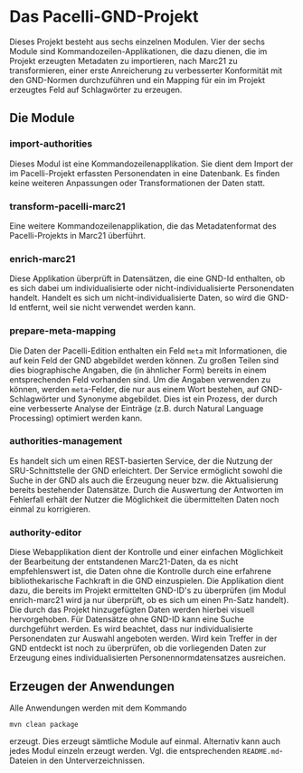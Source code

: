 # Das Pacelli-GND-Projekt

Dieses Projekt besteht aus sechs einzelnen Modulen. Vier der sechs Module sind Kommandozeilen-Applikationen,
die dazu dienen, die im Projekt erzeugten Metadaten zu importieren, nach Marc21 zu transformieren, einer erste 
Anreicherung zu verbesserter Konformität mit den GND-Normen durchzuführen und ein Mapping für ein im Projekt erzeugtes Feld auf 
Schlagwörter zu erzeugen.

## Die Module
### import-authorities

Dieses Modul ist eine Kommandozeilenapplikation. Sie dient dem Import der im Pacelli-Projekt erfassten Personendaten
in eine Datenbank. Es finden keine weiteren Anpassungen oder Transformationen der Daten statt.

### transform-pacelli-marc21

Eine weitere Kommandozeilenapplikation, die das Metadatenformat des Pacelli-Projekts in Marc21 überführt.

### enrich-marc21

Diese Applikation überprüft in Datensätzen, die eine GND-Id enthalten, ob es sich dabei um individualisierte oder 
nicht-individualisierte Personendaten handelt. Handelt es sich um nicht-individualisierte Daten, so wird die GND-Id
entfernt, weil sie nicht verwendet werden kann.

### prepare-meta-mapping

Die Daten der Pacelli-Edition enthalten ein Feld `meta` mit Informationen, die auf kein Feld der GND abgebildet werden 
können. Zu großen Teilen sind dies biographische Angaben, die (in ähnlicher Form) bereits in einem entsprechenden Feld 
vorhanden sind. Um die Angaben verwenden zu können, werden `meta`-Felder, die nur aus einem Wort bestehen, auf 
GND-Schlagwörter und Synonyme abgebildet.
Dies ist ein Prozess, der durch eine verbesserte Analyse der Einträge (z.B. durch Natural Language Processing) optimiert 
werden kann.

### authorities-management

Es handelt sich um einen REST-basierten Service, der die Nutzung der SRU-Schnittstelle der GND erleichtert. Der 
Service ermöglicht sowohl die Suche in der GND als auch die Erzeugung neuer bzw. die Aktualisierung bereits bestehender
Datensätze. Durch die Auswertung der Antworten im Fehlerfall erhält der Nutzer die Möglichkeit die übermittelten Daten
noch einmal zu korrigieren.
 
### authority-editor

Diese Webapplikation dient der Kontrolle und einer einfachen Möglichkeit der Bearbeitung der entstandenen Marc21-Daten, 
da es nicht empfehlenswert ist, die Daten ohne die Kontrolle durch eine erfahrene bibliothekarische Fachkraft 
in die GND einzuspielen. Die Applikation dient dazu, die bereits im Projekt ermittelten GND-ID's zu überprüfen (im 
Modul enrich-marc21 wird ja nur überprüft, ob es sich um einen Pn-Satz handelt). Die durch das Projekt hinzugefügten 
Daten werden hierbei visuell hervorgehoben.
Für Datensätze ohne GND-ID kann eine Suche durchgeführt werden. Es wird beachtet, dass nur individualisierte 
Personendaten zur Auswahl angeboten werden. Wird kein Treffer in der GND entdeckt ist noch zu überprüfen, ob die 
vorliegenden Daten zur Erzeugung eines individualisierten Personennormdatensatzes ausreichen. 

## Erzeugen der Anwendungen

Alle Anwendungen werden mit dem Kommando 
```shell script
mvn clean package
``` 
erzeugt. Dies erzeugt sämtliche Module auf einmal.
Alternativ kann auch jedes Modul einzeln erzeugt werden. Vgl. die entsprechenden `README.md`-Dateien in den 
Unterverzeichnissen. 
